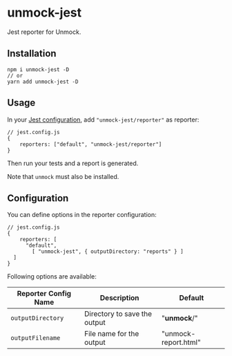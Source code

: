 # unmock-jest

Jest reporter for Unmock.

## Installation

```
npm i unmock-jest -D
// or
yarn add unmock-jest -D
```

## Usage

In your [Jest configuration](https://jestjs.io/docs/en/configuration#reporters-array-modulename-modulename-options), add `"unmock-jest/reporter"` as reporter:

```
// jest.config.js
{
    reporters: ["default", "unmock-jest/reporter"]
}
```

Then run your tests and a report is generated.

Note that `unmock` must also be installed.

## Configuration

You can define options in the reporter configuration:

```
// jest.config.js
{
    reporters: [
      "default",
        [ "unmock-jest", { outputDirectory: "reports" } ]
  ]
}
```

Following options are available:

| Reporter Config Name| Description | Default |
|--|--|--|
| `outputDirectory` | Directory to save the output | "__unmock__/" |
| `outputFilename` | File name for the output | "unmock-report.html" |
